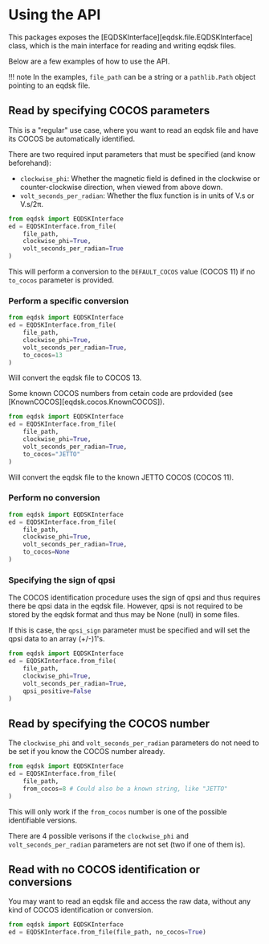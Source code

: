 # Using the API

This packages exposes the [EQDSKInterface][eqdsk.file.EQDSKInterface] class, which is the main interface for reading and writing eqdsk files.

Below are a few examples of how to use the API.

!!! note
    In the examples, `file_path` can be a string or a `pathlib.Path` object pointing to an eqdsk file.

## Read by specifying COCOS parameters

This is a "regular" use case, where you want to read an eqdsk file and have its COCOS be automatically identified.

There are two required input parameters that must be specified (and know beforehand):

- `clockwise_phi`: Whether the magnetic field is defined in the clockwise or counter-clockwise direction, when viewed from above down.
- `volt_seconds_per_radian`: Whether the flux function is in units of V.s or V.s/2π.

``` py title="main.py"
from eqdsk import EQDSKInterface
ed = EQDSKInterface.from_file(
    file_path,
    clockwise_phi=True,
    volt_seconds_per_radian=True
)
```

This will perform a conversion to the `DEFAULT_COCOS` value (COCOS 11) if no `to_cocos` parameter is provided.

### Perform a specific conversion

``` py title="main.py"
from eqdsk import EQDSKInterface
ed = EQDSKInterface.from_file(
    file_path,
    clockwise_phi=True,
    volt_seconds_per_radian=True,
    to_cocos=13
)
```

Will convert the eqdsk file to COCOS 13.

Some known COCOS numbers from cetain code are prdovided (see [KnownCOCOS][eqdsk.cocos.KnownCOCOS]).

``` py title="main.py"
from eqdsk import EQDSKInterface
ed = EQDSKInterface.from_file(
    file_path,
    clockwise_phi=True,
    volt_seconds_per_radian=True,
    to_cocos="JETTO"
)
```

Will convert the eqdsk file to the known JETTO COCOS (COCOS 11).

### Perform no conversion

``` py title="main.py"
from eqdsk import EQDSKInterface
ed = EQDSKInterface.from_file(
    file_path,
    clockwise_phi=True,
    volt_seconds_per_radian=True,
    to_cocos=None
)
```

### Specifying the sign of qpsi

The COCOS identification procedure uses the sign of qpsi and thus requires there be qpsi data in the eqdsk file. However, qpsi is not required to be stored by the eqdsk format and thus may be None (null) in some files.

If this is case, the `qpsi_sign` parameter must be specified and will set the qpsi data to an array (+/-)1's.

``` py title="main.py"
from eqdsk import EQDSKInterface
ed = EQDSKInterface.from_file(
    file_path,
    clockwise_phi=True,
    volt_seconds_per_radian=True,
    qpsi_positive=False
)
```

## Read by specifying the COCOS number

The `clockwise_phi` and `volt_seconds_per_radian` parameters do not need to be set if you know the COCOS number already.

``` py title="main.py"
from eqdsk import EQDSKInterface
ed = EQDSKInterface.from_file(
    file_path,
    from_cocos=8 # Could also be a known string, like "JETTO"
)
```

This will only work if the `from_cocos` number is one of the possible identifiable versions.

There are 4 possible verisons if the `clockwise_phi` and `volt_seconds_per_radian` parameters are not set (two if one of them is).

## Read with no COCOS identification or conversions

You may want to read an eqdsk file and access the raw data, without any kind of COCOS identification or conversion.

``` py title="main.py"
from eqdsk import EQDSKInterface
ed = EQDSKInterface.from_file(file_path, no_cocos=True)
```
